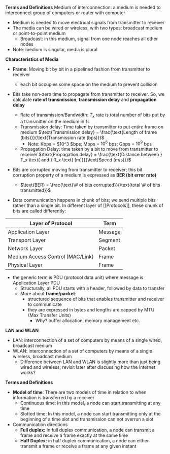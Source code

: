 
**Terms and Definitions**
Medium of interconnection: a medium is needed to interconnect group of computers or router with computer
- Medium is needed to move electrical signals from transmitter to receiver
- The media can be wired or wireless, with two types: broadcast medium or point-to-point medium
	- Broadcast: in this medium, signal from one node reaches all other nodes
- Note: medium is singular, media is plural

**Characteristics of Media**
- **Frame**: Moving bit by bit in a pipelined fashion from transmitter to receiver
	- each bit occupies some space on the medium to prevent collision
- Bits take non-zero time to propagate from transmitter to receiver. So, we calculate **rate of transmission**, **transmission delay** and **propagation delay**
	- Rate of transmission/Bandwidth: $T_x$ rate is total number of bits put by a transmitter on the medium in 1s
	- Transmission delay: Time taken by transmitter to put entire frame on medium
	  $\text{Transmission delay} = \frac{\text{Length of frame (bits)}}{\text{Transmission rate (bps)}}$
		- Note: Kbps = $10^3 $bps; Mbps = $10^6$ bps; Gbps = $10^9$ bps
	- Propagation Delay: time taken by a bit to move from transmitter to receiver
	  $\text{Propagation delay} = \frac{\text{Distance between } T_x \text{ and } R_x \text{ [m]}}{\text{Speed (m/s)}}$ 
- Bits are corrupted moving from transmitter to receiver; this bit corruption property of a medium is expressed as **BER (bit error rate)**
	- $\text{BER} = \frac{\text{\# of bits corrupted}}{\text{total \# of bits transmitted}}$

- Data communication happens in chunk of bits; we send multiple bits rather than a single bit. In different layer of [[Protocols]], these chunk of bits are called differently:

| Layer of Protocol                | Term    |
| -------------------------------- | ------- |
| Application Layer                | Message |
| Transport Layer                  | Segment |
| Network Layer                    | Packet  |
| Medium Access Control (MAC/Link) | Frame   |
| Physical Layer                   | Frame   |
- the generic term is PDU (protocol data unit) where message is Application Layer PDU
	- Structurally, all PDU starts with a header, followed by data to transfer
	- More about **frame**/**packet**: 
		- structured sequence of bits that enables transmitter and receiver to communicate
		- they are expressed in bytes and lengths are capped by MTU (Max Transfer Units)
			- Why? buffer allocation, memory management etc.

**LAN and WLAN**
- LAN: interconnection of a set of computers by means of a single wired, broadcast medium
- WLAN: interconnection of a set of computers by means of a single wireless, broadcast medium
	- Difference between LAN and WLAN is slightly more than just being wired and wireless; revisit later after discussing how the Internet works?

**Terms and Definitions**
- **Model of time**: There are two models of time in relation to when information is transferred by a receiver
	- Continuous time: In this model, a node can start transmitting at any time
	- Slotted time: In this model, a node can start transmitting only at the beginning of a time slot and transmission can not overrun a slot
- Communication directions
	- **Full duplex:** In full duplex communication, a node can transmit a frame and receive a frame exactly at the same time
	- **Half Duplex:** in half duplex communication, a node can either transmit a frame or receive a frame at any given instant
